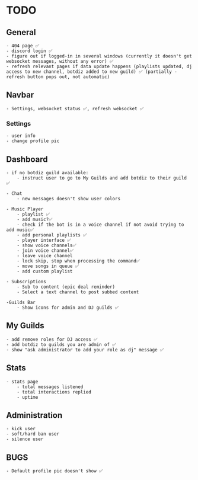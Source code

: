 # TODO

## General

    - 404 page ✅
    - discord login ✅
    - figure out if logged-in in several windows (currently it doesn't get websocket messages, without any error) ✅
    - refresh relevant pages if data update happens (playlists updated, dj access to new channel, botdiz added to new guild) ✅ (partially - refresh button pops out, not automatic)

## Navbar
    - Settings, websocket status ✅, refresh websocket ✅
    
    
### Settings
    - user info
    - change profile pic


## Dashboard

    - if no botdiz guild available:
        - instruct user to go to My Guilds and add botdiz to their guild ✅

    - Chat
        - new messages doesn't show user colors

    - Music Player
        - playlist ✅
        - add music?✅
        - check if the bot is in a voice channel if not avoid trying to add music✅
        - add personal playlists ✅
        - player interface ✅
        - show voice channels✅
        - join voice channel✅
        - leave voice channel
        - lock skip, stop when processing the command✅
        - move songs in queue ✅
        - add custom playlist
        
    - Subscriptions
        - Sub to content (epic deal reminder)
        - Select a text channel to post subbed content 

    -Guilds Bar
        - Show icons for admin and DJ guilds ✅

## My Guilds
    - add remove roles for DJ access ✅
    - add botdiz to guilds you are admin of ✅
    - show "ask administrator to add your role as dj" message ✅


## Stats

    - stats page
        - total messages listened
        - total interactions replied
        - uptime

## Administration
    - kick user
    - soft/hard ban user
    - silence user

## BUGS
    - Default profile pic doesn't show ✅

